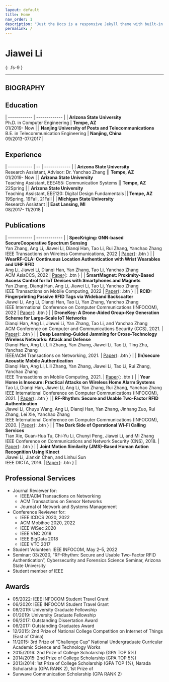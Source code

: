 ```yaml
---
layout: default
title: Home
nav_order: 1
description: "Just the Docs is a responsive Jekyll theme with built-in search that is easily customizable and hosted on GitHub Pages."
permalink: /
---
```


# Jiawei Li

{: .fs-9 }

---

## BIOGRAPHY

## Education

<style>
td, th {
   border: none!important;
}
</style>
| ------------ | ------------- |
| **Arizona State University** <br /> Ph.D. in Computer Engineering | **Tempe, AZ** <br /> 01/2019- Now |
| **Nanjing University of Posts and Telecommunications** <br /> B.E. in Telecommunication Engineering | **Nanjing, China** <br /> 09/2013-07/2017 |

## Experience

| ------------ | -- | ------------- |
| **Arizona State University** <br /> Research Assistant, Advisor: Dr. Yanchao Zhang || **Tempe, AZ** <br /> 01/2019- Now |
| **Arizona State University** <br /> Teaching Assistant, EEE455: Communication Systems || **Tempe, AZ** <br /> 22Spring |
| **Arizona State University** <br /> Teaching Assistant, EEE120: Digital Design Fundamentals || **Tempe, AZ** <br /> 19Spring, 19Fall, 21Fall |
| **Michigan State University** <br /> Research Assistant || **East Lansing, MI** <br /> 08/2017- 11/2018 |

## Publications

<style>
td, th {
   border: none!important;
}
</style>
| ------------ | ------------- |
| **SpecKriging: GNN-based SecureCooperative Spectrum Sensing**<br /> Yan Zhang, Ang Li, Jiawei Li, Dianqi Han, Tao Li, Rui Zhang, Yanchao Zhang<br /> IEEE Transactions on Wireless Communications, 2022 | [Paper](http://example.com/){: .btn } |
| **WearRF-CLA: Continuous Location Authentication with Wrist Wearables and UHF RFID** <br /> Ang Li, Jiawei Li, Dianqi Han, Yan Zhang, Tao Li, Yanchao Zhang<br />  ACM AsiaCCS, 2022 | [Paper](http://example.com/){: .btn } |
| **SmartMagnet: Proximity-Based Access Control for IoT Devices with Smartphones and Magnets**<br /> Yan Zhang, Dianqi Han, Ang Li, Jiawei Li, Tao Li, Yanchao Zhang<br /> IEEE Transactions on Mobile Computing, 2022 | [Paper](http://example.com/){: .btn } |
| **RCID: Fingerprinting Passive RFID Tags via Wideband Backscatter**<br /> Jiawei Li, Ang Li, Dianqi Han, Tao Li, Yan Zhang, Yanchao Zhang<br /> IEEE International Conference on Computer Communications (INFOCOM), 2022 | [Paper](http://example.com/){: .btn } |
| **DroneKey: A Drone-Aided Group-Key Generation Scheme for Large-Scale IoT Networks**<br /> Dianqi Han, Ang Li, Jiawei Li, Yan Zhang, Tao Li, and Yanchao Zhang<br /> ACM Conference on Computer and Communications Security (CCS), 2021. | [Paper](http://example.com/){: .btn } |
| **Deep Learning-Guided Jamming for Cross-Technology Wireless Networks: Attack and Defense**<br /> Dianqi Han, Ang Li, Lili Zhang, Yan Zhang, Jiawei Li, Tao Li, Ting Zhu, Yanchao Zhang<br /> IEEE/ACM Transactions on Networking, 2021. | [Paper](http://example.com/){: .btn } |
| **(In)secure Acoustic Mobile Authentication**<br /> Dianqi Han, Ang Li, Lili Zhang, Yan Zhang, Jiawei Li, Tao Li, Rui Zhang, Yanchao Zhang<br /> IEEE Transactions on Mobile Computing, 2021. | [Paper](http://example.com/){: .btn } |
| **Your Home is Insecure: Practical Attacks on Wireless Home Alarm Systems**<br /> Tao Li, Dianqi Han, Jiawei Li, Ang Li, Yan Zhang, Rui Zhang, Yanchao Zhang<br /> IEEE International Conference on Computer Communications (INFOCOM), 2021. | [Paper](http://example.com/){: .btn } |
| **RF-Rhythm: Secure and Usable Two-Factor RFID Authentication**<br /> Jiawei Li, Chuyu Wang, Ang Li, Dianqi Han, Yan Zhang, Jinhang Zuo, Rui Zhang, Lei Xie, Yanchao Zhang<br /> IEEE International Conference on Computer Communications (INFOCOM), 2020. | [Paper](http://example.com/){: .btn } |
| **The Dark Side of Operational Wi-Fi Calling Services**<br /> Tian Xie, Guan-Hua Tu, Chi-Yu Li, Chunyi Peng, Jiawei Li, and Mi Zhang<br /> IEEE Conference on Communications and Network Security (CNS), 2018. | [Paper](http://example.com/){: .btn } |
| **Joint Motion Similarity (JMS)-Based Human Action Recognition Using Kinect**<br /> Jiawei Li, Jianxin Chen, and Linhui Sun<br /> IEEE DICTA, 2016. | [Paper](http://example.com/){: .btn } |

## Professional Services

- Journal Reviewer for:
  - IEEE/ACM Transactions on Networking
  - ACM Transactions on Sensor Networks
  - Journal of Network and Systems Management
- Conference Reviewer for:
  - IEEE ICDCS 2020, 2022
  - ACM Mobihoc 2020, 2022
  - IEEE WiSec 2020
  - IEEE VNC 2018
  - IEEE BigData 2018
  - IEEE VTC 2017
- Student Volunteer: IEEE INFOCOM, May 2–5, 2022
- Seminar: 03/2020, ”RF-Rhythm: Secure and Usable Two-Factor RFID Authentication”, Cybersecurity and Forensics Science Seminar, Arizona State University
- Student member of IEEE

## Awards

- 05/2022: IEEE INFOCOM Student Travel Grant
- 06/2020: IEEE INFOCOM Student Travel Grant
- 08/2019: University Graduate Fellowship
- 01/2019: University Graduate Fellowship
- 06/2017: Outstanding Dissertation Award
- 06/2017: Outstanding Graduates Award
- 12/2015: 2nd Prize of National College Competition on Internet of Things (East of China)
- 11/2015: 3rd Prize of ”Challenge Cup” National Undergraduate Curricular Academic Science and Technology Works
- 2015/2016: 2nd Prize of College Scholarship (GPA TOP 5%)
- 2014/2015: 2nd Prize of College Scholarship (GPA TOP 5%)
- 2013/2014: 1st Prize of College Scholarship (GPA TOP 1%), Narada Scholarship (GPA RANK 2), 1st Prize of
- Sunwave Communication Scholarship (GPA RANK 2)


<!-- <ul class="list-style-none">
{% for contributor in site.github.contributors %}
  <li class="d-inline-block mr-1">
     <a href="{{ contributor.html_url }}"><img src="{{ contributor.avatar_url }}" width="32" height="32" alt="{{ contributor.login }}"/></a>
  </li>
{% endfor %}
</ul> -->
